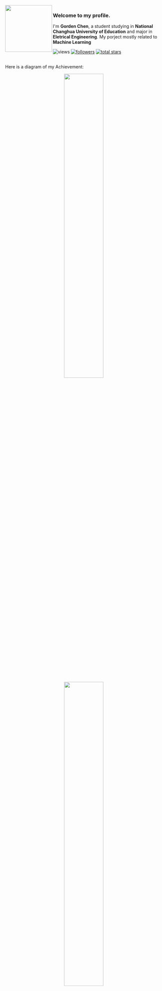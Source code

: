 <img align="left" src="https://64.media.tumblr.com/73ac55f8e47e2cbf347a2fc6dffd229b/139f7c30cce80c25-f4/s1280x1920/e58196cd4bdb7f9fedb9842ea83c266d02a400df.png" width="150" height="150">

### Welcome to my profile.

I'm **Gorden Chen**, a student studying in **National Changhua University of Education** and major in **Eletrical Engineering**. My porject mostly related to **Machine Learning**


<p align="left">
      <img alt="views" src="https://komarev.com/ghpvc/?username=balaboom123&style=for-the-badge&color=313131&label=views&abbreviated=true" />
      <a href="https://github.com/balaboom123?tab=followers">
         <img alt="followers" title="Follow me on Github" src="https://custom-icon-badges.demolab.com/github/followers/balaboom123?color=236ad3&labelColor=1155ba&style=for-the-badge&logo=person-add&label=Follow&logoColor=white"/></a>
      <a href="https://github.com/balaboom123?tab=repositories&sort=stargazers">
         <img alt="total stars" title="Total stars on GitHub" src="https://custom-icon-badges.demolab.com/github/stars/balaboom123?color=55960c&style=for-the-badge&labelColor=488207&logo=star"/></a>
</p>
<br>
Here is a diagram of my Achievement:
<p align="center">
  <img height="50%" width="auto" src ="https://github-readme-stats.vercel.app/api?username=balaboom123&show_icons=true&count_private=true&theme=darcula&hide_border=true&hide=issues,contribs&bg_color=00000000">
  <img height="50%" width="auto" src ="https://github-readme-stats.vercel.app/api/top-langs/?username=balaboom123&layout=compact&hide_border=true&theme=darcula&bg_color=00000000&langs_count=6&hide=jupyter%20notebook,tex,css,php&exclude_repo=Pacman-AI">
  <br>
  <br>
</p>

<br>
Here is a list of my Projects:

| **Python**                                                                                                                                                                                                                                                                                                                                                                                                                                                                                                                                                                                                                                                                                                                                                                                                                                                                                                                                                                                                                                                                                                                                                                                                                                                                                                                                                  | **C**                                                                                                                                                                                                                                                                                                                                                                                                                                                                                                                                                                                                                                                                                                                                                                                                                                                                                                                                                                                                                                                                                                                                                                                                                                                                                                       |
| --------------------------------------------------------------------------------------------------------------------------------------------------------------------------------------------------------------------------------------------------------------------------------------------------------------------------------------------------------------------------------------------------------------------------------------------------------------------------------------------------------------------------------------------------------------------------------------------------------------------------------------------------------------------------------------------------------------------------------------------------------------------------------------------------------------------------------------------------------------------------------------------------------------------------------------------------------------------------------------------------------------------------------------------------------------------------------------------------------------------------------------------------------------------------------------------------------------------------------------------------------------------------------------------------------------------------------------------------------- | --------------------------------------------------------------------------------------------------------------------------------------------------------------------------------------------------------------------------------------------------------------------------------------------------------------------------------------------------------------------------------------------------------------------------------------------------------------------------------------------------------------------------------------------------------------------------------------------------------------------------------------------------------------------------------------------------------------------------------------------------------------------------------------------------------------------------------------------------------------------------------------------------------------------------------------------------------------------------------------------------------------------------------------------------------------------------------------------------------------------------------------------------------------------------------------------------------------------------------------------------------------------------------------------------------------------------------------------------------------------------------- |
| • [Two-Step-Muti-Biometric-Authentication-System](https://github.com/NCUE-EE-AIAL/Two-Step-Muti-Biometric-Authentication-System) - Utilize face recognition using VGG-16 and voice recognition using ResCNN to construct a authentication system <br> • [Taiwan_Stock_Predictor](https://github.com/balaboom123/Taiwan_Stock_Predictor) - Crawl the data from Taiwan trade market and analyze through ML <br> • [Recognition_System_Using_Deepspeaker_and_Dlib](https://github.com/balaboom123/Recognition_System_Using_Deepspeaker_and_Dlib) - A implementation of verification system with the CAPTCHAs   | Content 1-2 with additional text     |




<!--
###

<div align="left">
  <a href=" revise here !!! https://www.linkedin.com/in/(linkin name)/ !!!" target="_blank">
    <img src="https://img.shields.io/static/v1?message=LinkedIn&logo=linkedin&label=&color=0077B5&logoColor=white&labelColor=&style=for-the-badge" height="35" alt="linkedin logo"  />
  </a>
  <a href="elaping5691@gmail.com" target="_blank">
    <img src="https://img.shields.io/static/v1?message=Gmail&logo=gmail&label=&color=D14836&logoColor=white&labelColor=&style=for-the-badge" height="35" alt="gmail logo"  />
  </a>
  <a href="revise here !!! https://www.youtube.com/channel/(channel code) !!!" target="_blank">
    <img src="https://img.shields.io/static/v1?message=Youtube&logo=youtube&label=&color=FF0000&logoColor=white&labelColor=&style=for-the-badge" height="35" alt="youtube logo"  />
  </a>
</div>

###
